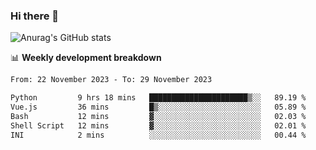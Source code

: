 ### Hi there 👋
![Anurag's GitHub stats](https://github-readme-stats.vercel.app/api?username=jami1024&show_icons=true&theme=radical)

📊 **Weekly development breakdown**
<!--START_SECTION:waka-->

```txt
From: 22 November 2023 - To: 29 November 2023

Python         9 hrs 18 mins   ██████████████████████▒░░   89.19 %
Vue.js         36 mins         █▒░░░░░░░░░░░░░░░░░░░░░░░   05.89 %
Bash           12 mins         ▓░░░░░░░░░░░░░░░░░░░░░░░░   02.03 %
Shell Script   12 mins         ▓░░░░░░░░░░░░░░░░░░░░░░░░   02.01 %
INI            2 mins          ░░░░░░░░░░░░░░░░░░░░░░░░░   00.44 %
```

<!--END_SECTION:waka-->
<!--
**jami1024/jami1024** is a ✨ _special_ ✨ repository because its `README.md` (this file) appears on your GitHub profile.

Here are some ideas to get you started:

- 🔭 I’m currently working on ...
- 🌱 I’m currently learning ...
- 👯 I’m looking to collaborate on ...
- 🤔 I’m looking for help with ...
- 💬 Ask me about ...
- 📫 How to reach me: ...
- 😄 Pronouns: ...
- ⚡ Fun fact: ...
-->

